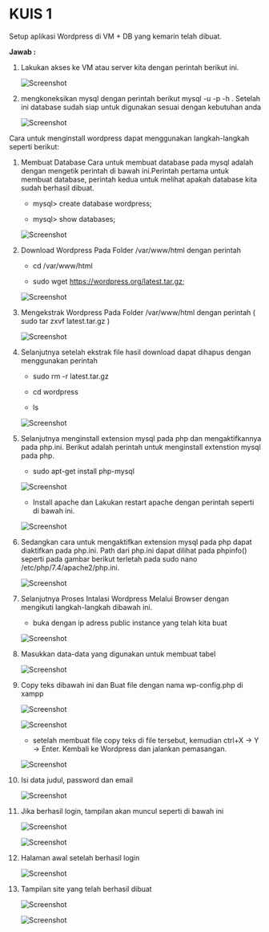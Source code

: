 # KUIS 1

Setup aplikasi Wordpress di VM + DB yang kemarin telah dibuat.

**Jawab :**

1. Lakukan akses ke VM atau server kita dengan perintah berikut ini.

    ![Screenshot](img/1.PNG)

2. mengkoneksikan mysql dengan perintah berikut mysql -u -p -h . Setelah ini database sudah siap untuk digunakan sesuai dengan kebutuhan anda

    ![Screenshot](img/2.PNG)

Cara untuk menginstall wordpress dapat menggunakan langkah-langkah seperti berikut: 

1. Membuat Database Cara untuk membuat database pada mysql adalah dengan mengetik perintah di bawah ini.Perintah pertama untuk membuat database, perintah kedua untuk melihat apakah database kita sudah berhasil dibuat.

    - mysql> create database wordpress;

    - mysql> show databases;

    ![Screenshot](img/3.PNG)

2. Download Wordpress Pada Folder /var/www/html dengan perintah 

    - cd /var/www/html
    
    - sudo wget https://wordpress.org/latest.tar.gz;

    ![Screenshot](img/4.PNG)

3. Mengekstrak Wordpress Pada Folder /var/www/html dengan perintah ( sudo tar zxvf latest.tar.gz )

    ![Screenshot](img/5.PNG)

4. Selanjutnya setelah ekstrak file hasil download dapat dihapus dengan menggunakan perintah 

    - sudo rm -r latest.tar.gz

    - cd wordpress

    - ls

    ![Screenshot](img/6.PNG)

5. Selanjutnya menginstall extension mysql pada php dan mengaktifkannya pada php.ini. Berikut adalah perintah untuk menginstall extenstion mysql pada php.

    - sudo apt-get install php-mysql 

    ![Screenshot](img/7.PNG)

    - Install apache dan Lakukan restart apache dengan perintah seperti di bawah ini.

    ![Screenshot](img/8.PNG)

6. Sedangkan cara untuk mengaktifkan extension mysql pada php dapat diaktifkan pada php.ini. Path dari php.ini dapat dilihat pada phpinfo() seperti pada gambar berikut terletah pada sudo nano /etc/php/7.4/apache2/php.ini.

    ![Screenshot](img/9.PNG)

7. Selanjutnya Proses Intalasi Wordpress Melalui Browser dengan mengikuti langkah-langkah dibawah ini.

    - buka dengan ip adress public instance yang telah kita buat

    ![Screenshot](img/10.PNG)

8. Masukkan data-data yang digunakan untuk membuat tabel

    ![Screenshot](img/11.PNG)

9. Copy teks dibawah ini dan Buat file dengan nama wp-config.php di xampp

    ![Screenshot](img/12.PNG)

    ![Screenshot](img/12.1.PNG)

    - setelah membuat file copy teks di file tersebut, kemudian ctrl+X -> Y -> Enter. Kembali ke Wordpress dan jalankan pemasangan.

    ![Screenshot](img/13.PNG)

10. Isi data judul, password dan email

    ![Screenshot](img/14.PNG)

11. Jika berhasil login, tampilan akan muncul seperti di bawah ini

    ![Screenshot](img/15.PNG)

    ![Screenshot](img/16.PNG)

12. Halaman awal setelah berhasil login

    ![Screenshot](img/17.PNG)

13. Tampilan site yang telah berhasil dibuat

    ![Screenshot](img/18.PNG)

    ![Screenshot](img/19.PNG)

    


